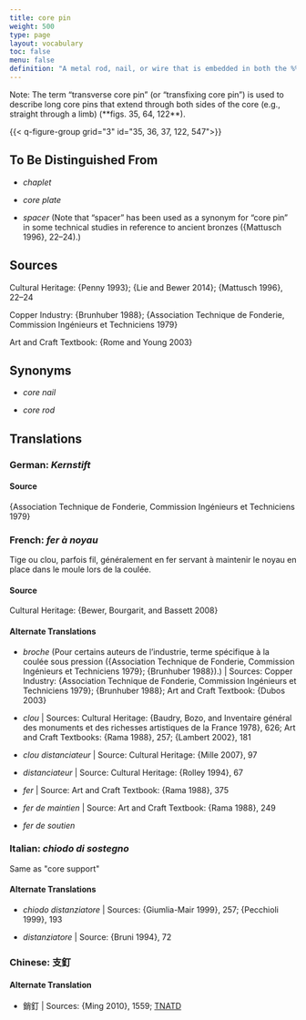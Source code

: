 ```yaml
---
title: core pin
weight: 500
type: page
layout: vocabulary
toc: false
menu: false
definition: "A metal rod, nail, or wire that is embedded in both the %%core%% and the outer mold and serves to secure the core in place during the pour. Core pins have traditionally been made of copper alloys, iron, or steel, and today are generally made of stainless steel."
---
```


<div class="backmatter">
Note: The term “transverse core pin” (or “transfixing core pin”) is used to describe long core pins that extend through both sides of the core (e.g., straight through a limb) (**figs. 35, 64, 122**).
</div>

{{< q-figure-group grid="3" id="35, 36, 37, 122, 547">}}

## To Be Distinguished From

- *chaplet*

- *core plate*

- *spacer* (Note that “spacer” has been used as a synonym for “core pin” in some technical studies in reference to ancient bronzes ({Mattusch 1996}, 22–24).)

## Sources

Cultural Heritage: {Penny 1993}; {Lie and Bewer 2014}; {Mattusch 1996}, 22–24

Copper Industry: {Brunhuber 1988}; {Association Technique de Fonderie, Commission Ingénieurs et Techniciens 1979}

Art and Craft Textbook: {Rome and Young 2003}

## Synonyms

- *core nail*

- *core rod*

## Translations

<div class="accordion">

### **German**: *Kernstift*

#### Source

{Association Technique de Fonderie, Commission Ingénieurs et Techniciens 1979}

### **French**: *fer à noyau*

Tige ou clou, parfois fil, généralement en fer servant à maintenir le noyau en place dans le moule lors de la coulée.

#### Source

Cultural Heritage: {Bewer, Bourgarit, and Bassett 2008}

#### Alternate Translations

- *broche* (Pour certains auteurs de l’industrie, terme spécifique à la coulée sous pression ({Association Technique de Fonderie, Commission Ingénieurs et Techniciens 1979}; {Brunhuber 1988}).) | Sources: Copper Industry: {Association Technique de Fonderie, Commission Ingénieurs et Techniciens 1979}; {Brunhuber 1988}; Art and Craft Textbook: {Dubos 2003}

- *clou* | Sources: Cultural Heritage: {Baudry, Bozo, and Inventaire général des monuments et des richesses artistiques de la France 1978}, 626; Art and Craft Textbooks: {Rama 1988}, 257; {Lambert 2002}, 181

- *clou distanciateur* | Source: Cultural Heritage: {Mille 2007}, 97

- *distanciateur* | Source: Cultural Heritage: {Rolley 1994}, 67

- *fer* | Source: Art and Craft Textbook: {Rama 1988}, 375

- *fer de maintien* | Source: Art and Craft Textbook: {Rama 1988}, 249

- *fer de soutien*

### **Italian**: *chiodo di sostegno*

Same as "core support"

#### Alternate Translations

- *chiodo distanziatore* | Sources: {Giumlia-Mair 1999}, 257; {Pecchioli 1999}, 193

- *distanziatore* | Source: {Bruni 1994}, 72

### **Chinese**: 支釘

#### Alternate Translation

- 銷釘 | Sources: {Ming 2010}, 1559; [TNATD](https://terms.naer.edu.tw/detail/625481/?index=3)

</div>
